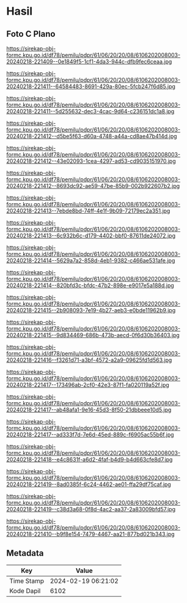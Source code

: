 # Hasil

## Foto C Plano

https://sirekap-obj-formc.kpu.go.id/df78/pemilu/pdpr/61/06/20/20/08/6106202008003-20240218-221409--0e1849f5-1cf1-4da3-944c-dfb9fec6ceaa.jpg

https://sirekap-obj-formc.kpu.go.id/df78/pemilu/pdpr/61/06/20/20/08/6106202008003-20240218-221411--64584483-8691-429a-80ec-5fcb247f6d85.jpg

https://sirekap-obj-formc.kpu.go.id/df78/pemilu/pdpr/61/06/20/20/08/6106202008003-20240218-221411--5d255632-dec3-4cac-9d64-c236151dc1a8.jpg

https://sirekap-obj-formc.kpu.go.id/df78/pemilu/pdpr/61/06/20/20/08/6106202008003-20240218-221412--d5be5f63-d60a-4748-a44a-cd8ae47b414d.jpg

https://sirekap-obj-formc.kpu.go.id/df78/pemilu/pdpr/61/06/20/20/08/6106202008003-20240218-221412--43e02093-1cea-4297-ad53-cd9035151970.jpg

https://sirekap-obj-formc.kpu.go.id/df78/pemilu/pdpr/61/06/20/20/08/6106202008003-20240218-221412--8693dc92-ae59-47be-85b9-002b922607b2.jpg

https://sirekap-obj-formc.kpu.go.id/df78/pemilu/pdpr/61/06/20/20/08/6106202008003-20240218-221413--7ebde8bd-74ff-4e1f-9b09-72179ec2a351.jpg

https://sirekap-obj-formc.kpu.go.id/df78/pemilu/pdpr/61/06/20/20/08/6106202008003-20240218-221413--6c932b6c-d179-4402-bbf0-87611de24072.jpg

https://sirekap-obj-formc.kpu.go.id/df78/pemilu/pdpr/61/06/20/20/08/6106202008003-20240218-221414--5629a7a2-858d-4eb1-9382-c466ae531afe.jpg

https://sirekap-obj-formc.kpu.go.id/df78/pemilu/pdpr/61/06/20/20/08/6106202008003-20240218-221414--820bfd3c-bfdc-47b2-898e-e9017e5a188d.jpg

https://sirekap-obj-formc.kpu.go.id/df78/pemilu/pdpr/61/06/20/20/08/6106202008003-20240218-221415--2b908093-7e19-4b27-aeb3-e0bde11962b9.jpg

https://sirekap-obj-formc.kpu.go.id/df78/pemilu/pdpr/61/06/20/20/08/6106202008003-20240218-221415--9d834469-686b-473b-aecd-0f6d30b36403.jpg

https://sirekap-obj-formc.kpu.go.id/df78/pemilu/pdpr/61/06/20/20/08/6106202008003-20240218-221416--f3261d71-a3bf-4572-a2a9-09625fd1d563.jpg

https://sirekap-obj-formc.kpu.go.id/df78/pemilu/pdpr/61/06/20/20/08/6106202008003-20240218-221417--173496ab-2cf0-42e3-87f1-fa020119a52f.jpg

https://sirekap-obj-formc.kpu.go.id/df78/pemilu/pdpr/61/06/20/20/08/6106202008003-20240218-221417--ab48afa1-9e16-45d3-8f50-21dbbeee10d5.jpg

https://sirekap-obj-formc.kpu.go.id/df78/pemilu/pdpr/61/06/20/20/08/6106202008003-20240218-221417--ad333f7d-7e6d-45ed-889c-f6905ac55b6f.jpg

https://sirekap-obj-formc.kpu.go.id/df78/pemilu/pdpr/61/06/20/20/08/6106202008003-20240218-221418--e4c8631f-a6d2-4faf-b4d9-b4d663cfe8d7.jpg

https://sirekap-obj-formc.kpu.go.id/df78/pemilu/pdpr/61/06/20/20/08/6106202008003-20240218-221419--8ad0385f-6c24-4462-ae01-ffa29df75caf.jpg

https://sirekap-obj-formc.kpu.go.id/df78/pemilu/pdpr/61/06/20/20/08/6106202008003-20240218-221419--c38d3a68-0f8d-4ac2-aa37-2a83009bfd57.jpg

https://sirekap-obj-formc.kpu.go.id/df78/pemilu/pdpr/61/06/20/20/08/6106202008003-20240218-221410--b9f8e154-7479-4467-aa21-877bd021b343.jpg


## Metadata

| Key        | Value               |
| ---------- | ------------------- |
| Time Stamp | 2024-02-19 06:21:02 |
| Kode Dapil | 6102                |



